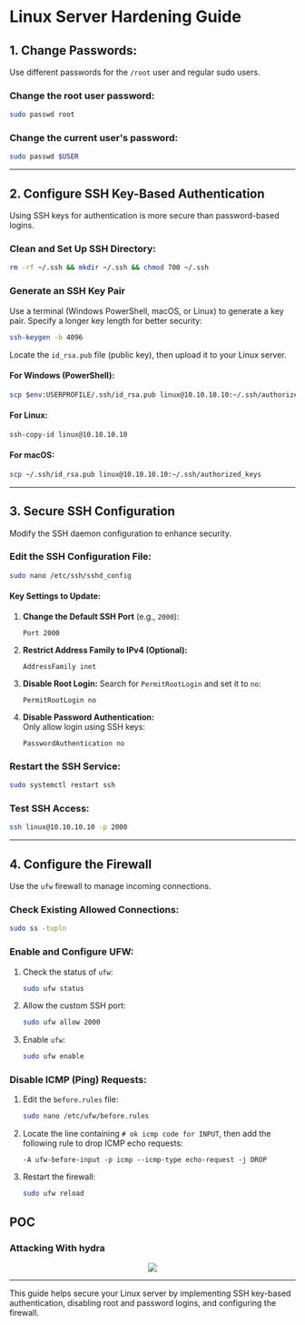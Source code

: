 # Linux Server Hardening Guide

## 1. Change Passwords:

Use different passwords for the `/root` user and regular sudo users.

### Change the root user password:
```bash
sudo passwd root
```

### Change the current user's password:
```bash
sudo passwd $USER
```

---

## 2. Configure SSH Key-Based Authentication

Using SSH keys for authentication is more secure than password-based logins.

### Clean and Set Up SSH Directory:
```bash
rm -rf ~/.ssh && mkdir ~/.ssh && chmod 700 ~/.ssh
```

### Generate an SSH Key Pair
Use a terminal (Windows PowerShell, macOS, or Linux) to generate a key pair. Specify a longer key length for better security:
```bash
ssh-keygen -b 4096
```

Locate the `id_rsa.pub` file (public key), then upload it to your Linux server.

#### **For Windows (PowerShell):**
```bash
scp $env:USERPROFILE/.ssh/id_rsa.pub linux@10.10.10.10:~/.ssh/authorized_keys
```

#### **For Linux:**
```bash
ssh-copy-id linux@10.10.10.10
```

#### **For macOS:**
```bash
scp ~/.ssh/id_rsa.pub linux@10.10.10.10:~/.ssh/authorized_keys
```

---

## 3. Secure SSH Configuration

Modify the SSH daemon configuration to enhance security.

### Edit the SSH Configuration File:
```bash
sudo nano /etc/ssh/sshd_config
```

#### Key Settings to Update:
1. **Change the Default SSH Port** (e.g., `2000`):
   ```plaintext
   Port 2000
   ```

2. **Restrict Address Family to IPv4 (Optional):**
   ```plaintext
   AddressFamily inet
   ```

3. **Disable Root Login:**
   Search for `PermitRootLogin` and set it to `no`:
   ```plaintext
   PermitRootLogin no
   ```

4. **Disable Password Authentication:**  
   Only allow login using SSH keys:
   ```plaintext
   PasswordAuthentication no
   ```

### Restart the SSH Service:
```bash
sudo systemctl restart ssh
```

### Test SSH Access:
```bash
ssh linux@10.10.10.10 -p 2000
```

---

## 4. Configure the Firewall

Use the `ufw` firewall to manage incoming connections.

### Check Existing Allowed Connections:
```bash
sudo ss -tupln
```

### Enable and Configure UFW:
1. Check the status of `ufw`:
   ```bash
   sudo ufw status
   ```

2. Allow the custom SSH port:
   ```bash
   sudo ufw allow 2000
   ```

3. Enable `ufw`:
   ```bash
   sudo ufw enable
   ```

### Disable ICMP (Ping) Requests:
1. Edit the `before.rules` file:
   ```bash
   sudo nano /etc/ufw/before.rules
   ```

2. Locate the line containing `# ok icmp code for INPUT`, then add the following rule to drop ICMP echo requests:
   ```plaintext
   -A ufw-before-input -p icmp --icmp-type echo-request -j DROP
   ```

3. Restart the firewall:
   ```bash
   sudo ufw reload
   ```
## POC 

### Attacking With hydra
<div align="center">
<img src="https://github.com/user-attachments/assets/a00f6f18-1f94-4c52-9835-5b57c0ac9c7f" height=""></img>
</div>

---

This guide helps secure your Linux server by implementing SSH key-based authentication, disabling root and password logins, and configuring the firewall.
